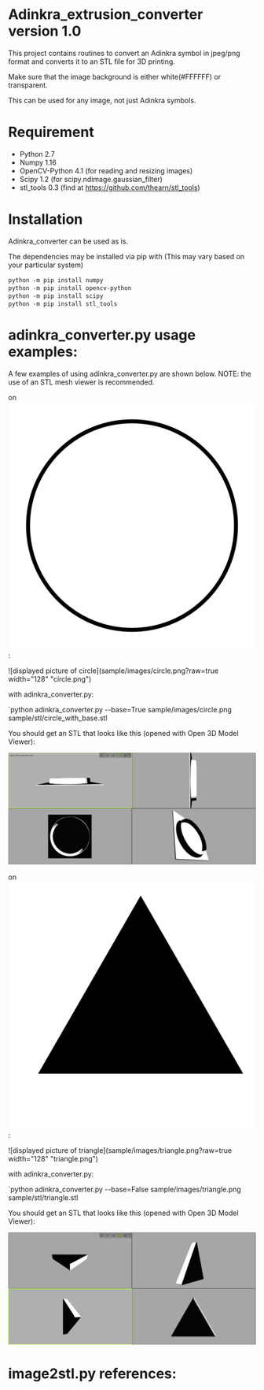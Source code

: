# Adinkra_extrusion_converter version 1.0
This project contains routines to convert an Adinkra symbol in jpeg/png format and converts it to an STL file for 3D printing.

Make sure that the image background is either white(#FFFFFF) or transparent.

This can be used for any image, not just Adinkra symbols.

# Requirement
 - Python 2.7
 - Numpy 1.16
 - OpenCV-Python 4.1 (for reading and resizing images)
 - Scipy 1.2 (for scipy.ndimage.gaussian_filter)
 - stl_tools 0.3 (find at https://github.com/thearn/stl_tools)

# Installation
Adinkra_converter can be used as is.

The dependencies may be installed via pip with (This may vary based on your particular system)
```
python -m pip install numpy
python -m pip install opencv-python
python -m pip install scipy
python -m pip install stl_tools
```

# adinkra_converter.py usage examples:
A few examples of using adinkra_converter.py are shown below.
NOTE: the use of an STL mesh viewer is recommended.


on ![an image on a circle](sample/images/circle.png?raw=false "circle.png"):

![displayed picture of circle](sample/images/circle.png?raw=true width="128" "circle.png")


with adinkra_converter.py:

`python adinkra_converter.py --base=True sample/images/circle.png sample/stl/circle_with_base.stl


You should get an STL that looks like this (opened with Open 3D Model Viewer):

![circle mesh with base](doc/figures/circle_with_base.png?raw=true "circle mesh with base")


on ![an image of a triangle](sample/images/triangle.png?raw=false "triangle.png"):

![displayed picture of triangle](sample/images/triangle.png?raw=true width="128" "triangle.png")

with adinkra_converter.py:

`python adinkra_converter.py --base=False sample/images/triangle.png sample/stl/triangle.stl

You should get an STL that looks like this (opened with Open 3D Model Viewer):

![triangle mesh with no base](doc/figures/triangle_no_base.png "triangle mesh with no base")


# image2stl.py references:
